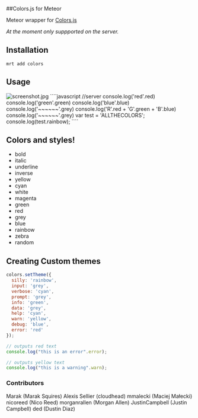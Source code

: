 ##Colors.js for Meteor

Meteor wrapper for [Colors.js](https://github.com/Marak/colors.js)  

_At the moment only suppported on the server._  


## Installation

    mrt add colors

## Usage
<img src="https://raw.githubusercontent.com/nooitaf/meteor-colors/master/screenshot.jpg" alt="screenshot.jpg">
````javascript
//server
console.log('red'.red)
console.log('green'.green)
console.log('blue'.blue)
console.log('~~~~~~'.grey)
console.log('R'.red + 'G'.green + 'B'.blue)
console.log('~~~~~~'.grey)
var test = 'ALLTHECOLORS';
console.log(test.rainbow);
````

## Colors and styles!

- bold
- italic
- underline
- inverse
- yellow
- cyan
- white
- magenta
- green
- red
- grey
- blue
- rainbow
- zebra
- random


## Creating Custom themes

```js
colors.setTheme({
  silly: 'rainbow',
  input: 'grey',
  verbose: 'cyan',
  prompt: 'grey',
  info: 'green',
  data: 'grey',
  help: 'cyan',
  warn: 'yellow',
  debug: 'blue',
  error: 'red'
});

// outputs red text
console.log("this is an error".error);

// outputs yellow text
console.log("this is a warning".warn);
```


### Contributors 

Marak (Marak Squires)
Alexis Sellier (cloudhead)
mmalecki (Maciej Małecki)
nicoreed (Nico Reed)
morganrallen (Morgan Allen)
JustinCampbell (Justin Campbell)
ded (Dustin Diaz)
